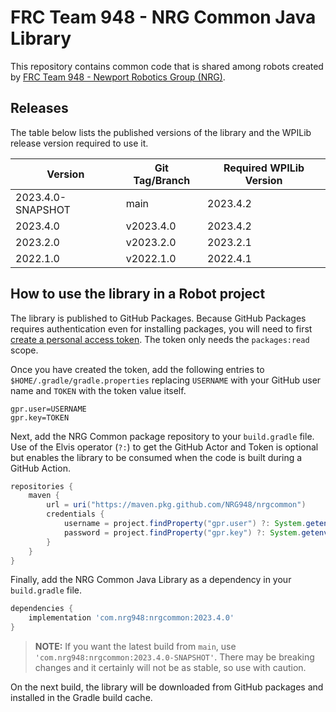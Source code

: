 # FRC Team 948 - NRG Common Java Library

This repository contains common code that is shared among robots created by [FRC Team 948 - Newport Robotics Group (NRG)](https://www.nrg948.com/).

## Releases

The table below lists the published versions of the library and the WPILib release version required to use it.

| Version           | Git Tag/Branch | Required WPILib Version |
|-------------------|----------------|-------------------------|
| 2023.4.0-SNAPSHOT | main           | 2023.4.2                |
| 2023.4.0          | v2023.4.0      | 2023.4.2                |
| 2023.2.0          | v2023.2.0      | 2023.2.1                |
| 2022.1.0          | v2022.1.0      | 2022.4.1                |

## How to use the library in a Robot project

The library is published to GitHub Packages. Because GitHub Packages requires authentication even for installing packages, you will need to first [create a personal access token](https://docs.github.com/en/authentication/keeping-your-account-and-data-secure/creating-a-personal-access-token). The token only needs the `packages:read` scope.

Once you have created the token, add the following entries to `$HOME/.gradle/gradle.properties` replacing `USERNAME` with your GitHub user name and `TOKEN` with the token value itself.

```properties
gpr.user=USERNAME
gpr.key=TOKEN
```

Next, add the NRG Common package repository to your `build.gradle` file. Use of the Elvis operator (`?:`) to get the GitHub Actor and Token is optional but enables the library to be consumed when the code is built during a GitHub Action.

```gradle
repositories {
    maven {
        url = uri("https://maven.pkg.github.com/NRG948/nrgcommon")
        credentials {
            username = project.findProperty("gpr.user") ?: System.getenv("GITHUB_ACTOR")
            password = project.findProperty("gpr.key") ?: System.getenv("GITHUB_TOKEN")
        }
    }
}
```

Finally, add the NRG Common Java Library as a dependency in your `build.gradle` file.

```gradle
dependencies {
    implementation 'com.nrg948:nrgcommon:2023.4.0'
}
```

> **NOTE:** If you want the latest build from `main`, use `'com.nrg948:nrgcommon:2023.4.0-SNAPSHOT'`. There may be breaking changes and it certainly will not be as stable, so use with caution.

On the next build, the library will be downloaded from GitHub packages and installed in the Gradle build cache.
